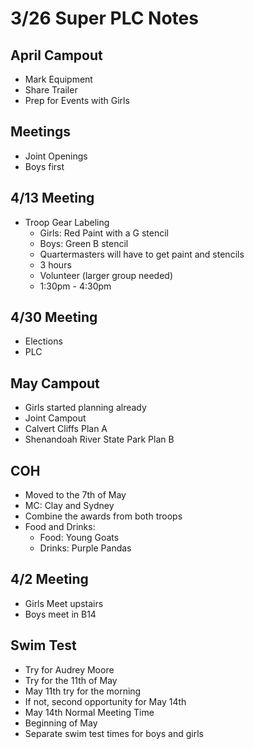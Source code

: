 # 3/26 Super PLC Notes
## April Campout
 - Mark Equipment
 - Share Trailer
 - Prep for Events with Girls

## Meetings
 - Joint Openings
 - Boys first

## 4/13 Meeting
 - Troop Gear Labeling
	 - Girls: Red Paint with a G stencil
	 - Boys: Green B stencil
	 - Quartermasters will have to get paint and stencils
	 - 3 hours
	 - Volunteer (larger group needed)
	 - 1:30pm - 4:30pm

## 4/30 Meeting
 - Elections
 - PLC

## May Campout
 - Girls started planning already
 - Joint Campout
 - Calvert Cliffs Plan A
 - Shenandoah River State Park Plan B
## COH
 - Moved to the 7th of May
 - MC: Clay and Sydney
 - Combine the awards from both troops
 - Food and Drinks:
	 - Food: Young Goats
	 - Drinks: Purple Pandas

## 4/2 Meeting
 - Girls Meet upstairs
 - Boys meet in B14

## Swim Test
 - Try for Audrey Moore
 - Try for the 11th of May
 - May 11th try for the morning
 - If not, second opportunity for May 14th
 - May 14th Normal Meeting Time
 - Beginning of May
 - Separate swim test times for boys and girls
<!--stackedit_data:
eyJoaXN0b3J5IjpbLTE0MjIwNTUxMTBdfQ==
-->